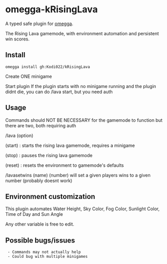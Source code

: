 # omegga-kRisingLava
A typed safe plugin for [omegga](https://github.com/brickadia-community/omegga).

The Rising Lava gamemode, with environment automation and persistent win scores.

## Install
`omegga install gh:Kodi022/kRisingLava`

Create ONE minigame

Start plugin
     If the plugin starts with no minigame running and the plugin didnt die, you can do 
   /lava start, but you need auth

## Usage
Commands should NOT BE NECESSARY for the gamemode to function but there are two, both requiring auth

/lava (option)
   
(start) : starts the rising lava gamemode, requires a minigame
   
(stop) : pauses the rising lava gamemode
   
(reset) : resets the environment to gamemode's defaults

/lavasetwins (name) (number)
     will set a given players wins to a given number (probably doesnt work)

## Environment customization
This plugin automates Water Height, Sky Color, Fog Color, Sunlight Color, Time of Day and Sun Angle

Any other variable is free to edit.
## Possible bugs/issues
     - Commands may not actually help
     - Could bug with multiple minigames
